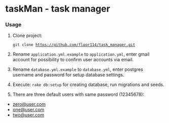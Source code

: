 # taskMan - task manager 
### Usage
1. Clone project: <pre><code>git clone https://github.com/floor114/task_manager.git</code></pre>

2. Rename <code>application.yml.example</code> to <code>application.yml</code>, enter gmail account for possibility to confirm user accounts via email.

3. Rename <code>database.yml.example</code> to <code>database.yml</code>, enter postgres username and password for setup database settings.

4. Execute: <code>rake db:setup</code> for creating database, run migrations and seeds.

5. There are three default users with same password (12345678):
 * zero@user.com
 * one@user.com
 * two@user.com 
